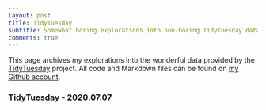 ```yaml
---
layout: post
title: TidyTuesday
subtitle: Somewhat boring explorations into non-boring TidyTuesday data.
comments: true
---
```


This page archives my explorations into the wonderful data provided by the [TidyTuesday](https://github.com/rfordatascience/tidytuesday) project.
All code and Markdown files can be found on [my Github account](https://github.com/dmolitor).

### TidyTuesday - 2020.07.07 ###
